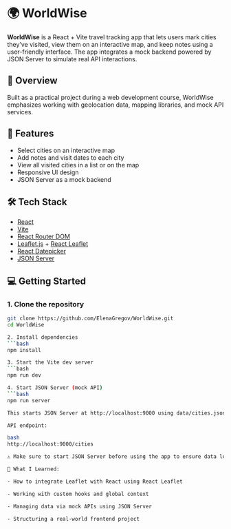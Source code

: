 # 🌍 WorldWise

**WorldWise** is a React + Vite travel tracking app that lets users mark cities they’ve visited, view them on an interactive map, and keep notes using a user-friendly interface. The app integrates a mock backend powered by JSON Server to simulate real API interactions.

## 📌 Overview

Built as a practical project during a web development course, WorldWise emphasizes working with geolocation data, mapping libraries, and mock API services.

## 🚀 Features

- Select cities on an interactive map
- Add notes and visit dates to each city
- View all visited cities in a list or on the map
- Responsive UI design
- JSON Server as a mock backend

## 🛠️ Tech Stack

- [React](https://reactjs.org/)
- [Vite](https://vitejs.dev/)
- [React Router DOM](https://reactrouter.com/)
- [Leaflet.js](https://leafletjs.com/) + [React Leaflet](https://react-leaflet.js.org/)
- [React Datepicker](https://reactdatepicker.com/)
- [JSON Server](https://github.com/typicode/json-server)


## 💻 Getting Started

### 1. Clone the repository

```bash
git clone https://github.com/ElenaGregov/WorldWise.git
cd WorldWise

2. Install dependencies
```bash
npm install

3. Start the Vite dev server
```bash
npm run dev

4. Start JSON Server (mock API)
```bash
npm run server

This starts JSON Server at http://localhost:9000 using data/cities.json.

API endpoint:

bash
http://localhost:9000/cities

⚠️ Make sure to start JSON Server before using the app to ensure data loads correctly.

🧠 What I Learned:

- How to integrate Leaflet with React using React Leaflet

- Working with custom hooks and global context

- Managing data via mock APIs using JSON Server

- Structuring a real-world frontend project
